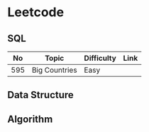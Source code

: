 # Leetcode

## SQL
| No | Topic | Difficulty | Link |
|---|---|---|---|
| 595 | Big Countries | Easy |  |
## Data Structure

## Algorithm


